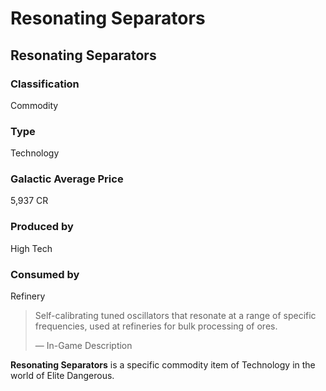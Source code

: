 # Resonating Separators
## Resonating Separators

### Classification

Commodity

### Type

Technology

### Galactic Average Price

5,937 CR

### Produced by

High Tech

### Consumed by

Refinery

> 
> 
> Self-calibrating tuned oscillators that resonate at a range of specific frequencies, used at refineries for bulk processing of ores.
> 
> 
> — In-Game Description
> 

**Resonating Separators** is a specific commodity item of Technology in the world of Elite Dangerous.